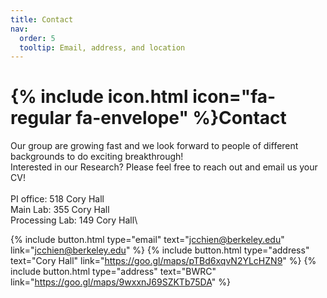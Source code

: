 ```yaml
---
title: Contact
nav:
  order: 5
  tooltip: Email, address, and location
---
```


# {% include icon.html icon="fa-regular fa-envelope" %}Contact
Our group are growing fast and we look forward to people of different backgrounds to do exciting breakthrough!\
Interested in our Research? Please feel free to reach out and email us your CV!\
\
PI office: 518 Cory Hall\
Main Lab: 355 Cory Hall\
Processing Lab: 149 Cory Hall\

{%
  include button.html
  type="email"
  text="jcchien@berkeley.edu"
  link="jcchien@berkeley.edu"
%}
{%
  include button.html
  type="address"
  text="Cory Hall"
  link="https://goo.gl/maps/pTBd6xqvN2YLcHZN9"
%}
{%
  include button.html
  type="address"
  text="BWRC"
  link="https://goo.gl/maps/9wxxnJ69SZKTb75DA"
%}
